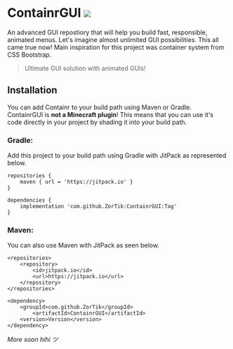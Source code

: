 # ContainrGUI [![](https://jitpack.io/v/ZorTik/ContainrGUI.svg)](https://jitpack.io/#ZorTik/ContainrGUI)
An advanced GUI repostiory that will help you build fast, responsible, animated menus. Let's imagine almost unlimited GUI possibilities. This all came true now!
Main inspiration for this project was container system from CSS Bootstrap.

> Ultimate GUI solution with animated GUIs!

## Installation
You can add Containr to your build path using Maven or Gradle. ContainrGUI is **not a Minecraft plugin**! This means that you can use it's code directly in your project by shading it into your build path.

### Gradle:
Add this project to your build path using Gradle with JitPack as represented below.
```
repositories {
	maven { url = 'https://jitpack.io' }
}
```
```
dependencies {
	implementation 'com.github.ZorTik:ContainrGUI:Tag'
}
```

### Maven:
You can also use Maven with JitPack as seen below.
```
<repositories>
	<repository>
		<id>jitpack.io</id>
		<url>https://jitpack.io</url>
	</repository>
</repositories>
```
```
<dependency>
	<groupId>com.github.ZorTik</groupId>
		<artifactId>ContainrGUI</artifactId>
	<version>Version</version>
</dependency>
```

<i>More soon hihi ツ</i>
